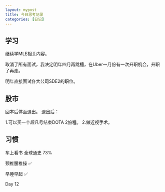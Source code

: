 ```yaml
---
layout: mypost
title: 今日思考记录
categories: [日记]
---
```



## 学习

继续学MLE相关内容。

取消了所有面试，我决定明年四月再跳槽，在Uber一月份有一次升职机会，升职了再走。

明年直接面试各大公司SDE2的职位。

## 股市

回本后体面退出。 退出后：

1.可以买一个超凡号结束DOTA 2旅程。
2.做近视手术。 

## 习惯
车上看书 全球通史 73%

颈椎腰椎操 ✅

早睡早起 ✅

Day 12